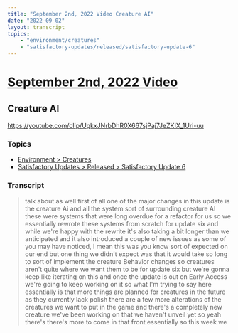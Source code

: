 ```yaml
---
title: "September 2nd, 2022 Video Creature AI"
date: "2022-09-02"
layout: transcript
topics:
    - "environment/creatures"
    - "satisfactory-updates/released/satisfactory-update-6"
---
```

# [September 2nd, 2022 Video](../2022-09-02.md)
## Creature AI
https://youtube.com/clip/UgkxJNrbDhR0X667sjPaj7JeZKIX_1Uri-uu

### Topics
* [Environment > Creatures](../topics/environment/creatures.md)
* [Satisfactory Updates > Released > Satisfactory Update 6](../topics/satisfactory-updates/released/satisfactory-update-6.md)

### Transcript

> talk about as well first of all one of the major changes in this update is the creature Ai and all the system sort of surrounding creature AI these were systems that were long overdue for a refactor for us so we essentially rewrote these systems from scratch for update six and while we're happy with the rewrite it's also taking a bit longer than we anticipated and it also introduced a couple of new issues as some of you may have noticed, I mean this was you know sort of expected on our end but one thing we didn't expect was that it would take so long to sort of implement the creature Behavior changes so creatures aren't quite where we want them to be for update six but we're gonna keep like iterating on this and once the update is out on Early Access we're going to keep working on it so what I'm trying to say here essentially is that more things are planned for creatures in the future as they currently lack polish there are a few more alterations of the creatures we want to put in the game and there's a completely new creature we've been working on that we haven't unveil yet so yeah there's there's more to come in that front essentially so this week we
